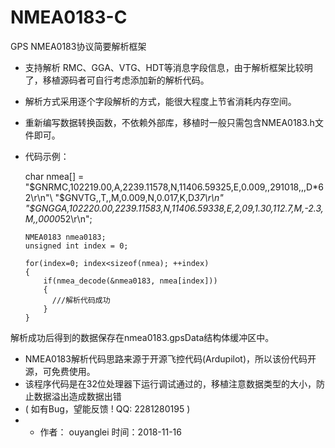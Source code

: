 # NMEA0183-C

GPS NMEA0183协议简要解析框架 

*   支持解析 RMC、GGA、VTG、HDT等消息字段信息，由于解析框架比较明了，移植源码者可自行考虑添加新的解析代码。

*   解析方式采用逐个字段解析的方式，能很大程度上节省消耗内存空间。 

*   重新编写数据转换函数，不依赖外部库，移植时一般只需包含NMEA0183.h文件即可。 

*   代码示例：

    char nmea[] = \
    	"$GNRMC,102219.00,A,2239.11578,N,11406.59325,E,0.009,,291018,,,D*62\r\n"\
    	"$GNVTG,,T,,M,0.009,N,0.017,K,D*37\r\n"\
    	"$GNGGA,102220.00,2239.11583,N,11406.59338,E,2,09,1.30,112.7,M,-2.3,M,,0000*52\r\n";
    	
    	NMEA0183 nmea0183;
    	unsigned int index = 0;
    	
    	for(index=0; index<sizeof(nmea); ++index)
    	{
    		if(nmea_decode(&nmea0183, nmea[index]))
    		{
    	      ///解析代码成功
    		}
    	}


   解析成功后得到的数据保存在nmea0183.gpsData结构体缓冲区中。

*   NMEA0183解析代码思路来源于开源飞控代码(Ardupilot)，所以该份代码开源，可免费使用。
*   该程序代码是在32位处理器下运行调试通过的，移植注意数据类型的大小，防止数据溢出造成数据出错
*   ( 如有Bug，望能反馈 ! QQ: 2281280195 ) 
*    
  *   作者： ouyanglei        时间：2018-11-16
